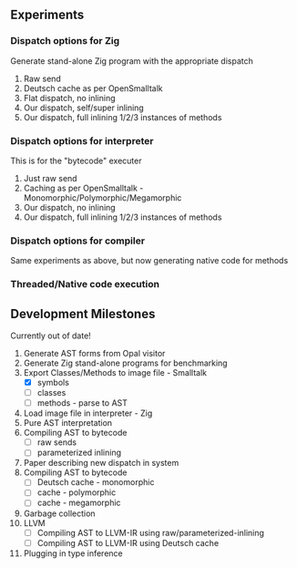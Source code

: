 ## Experiments

### Dispatch options for Zig
Generate stand-alone Zig program with the appropriate dispatch
1. Raw send
2. Deutsch cache as per OpenSmalltalk
3. Flat dispatch, no inlining
4. Our dispatch, self/super inlining
5. Our dispatch, full inlining 1/2/3 instances of methods

### Dispatch options for interpreter
This is for the "bytecode" executer
1. Just raw send
2. Caching as per OpenSmalltalk - Monomorphic/Polymorphic/Megamorphic
3. Our dispatch, no inlining
4. Our dispatch, full inlining 1/2/3 instances of methods

### Dispatch options for compiler
Same experiments as above, but now generating native code for methods

### Threaded/Native code execution


## Development Milestones

Currently out of date!

1. Generate AST forms from Opal visitor
2. Generate Zig stand-alone programs for benchmarking
3. Export Classes/Methods to image file - Smalltalk
    - [x] symbols
    - [ ] classes
    - [ ] methods - parse to AST
4. Load image file in interpreter - Zig
5. Pure AST interpretation
6. Compiling AST to bytecode
    - [ ] raw sends
    - [ ] parameterized inlining
7. Paper describing new dispatch in system
8. Compiling AST to bytecode
    - [ ] Deutsch cache - monomorphic
    - [ ] cache - polymorphic
    - [ ] cache - megamorphic
9. Garbage collection
10. LLVM
    - [ ] Compiling AST to LLVM-IR using raw/parameterized-inlining
    - [ ] Compiling AST to LLVM-IR using Deutsch cache
11. Plugging in type inference